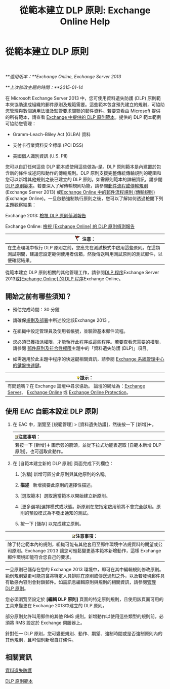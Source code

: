 ﻿---
title: '從範本建立 DLP 原則: Exchange Online Help'
TOCTitle: 從範本建立 DLP 原則
ms:assetid: 4432ef8b-6108-48d3-b2af-43ef5b40d2bc
ms:mtpsurl: https://technet.microsoft.com/zh-tw/library/JJ150515(v=EXCHG.150)
ms:contentKeyID: 50472274
ms.date: 05/23/2018
mtps_version: v=EXCHG.150
ms.translationtype: MT
---

# 從範本建立 DLP 原則

 

_**適用版本：**Exchange Online, Exchange Server 2013_

_**上次修改主題的時間：**2015-01-14_

在 Microsoft Exchange Server 2013 中，您可使用資料遺失防護 (DLP) 原則範本來協助達成組織的郵件原則及規範需要。這些範本包含預先建立的規則，可協助您管理與數個通用法律及監管要求關聯的郵件資料。若要查看由 Microsoft 提供的所有範本，請查看 [Exchange 中提供的 DLP 原則範本](dlp-policy-templates-supplied-in-exchange-exchange-2013-help.md)。提供的 DLP 範本範例可協助您管理：

  - Gramm-Leach-Bliley Act (GLBA) 資料

  - 支付卡行業資料安全標準 (PCI DSS)

  - 美國個人識別資訊 (U.S. PII)

您可以自訂任何這些 DLP 範本或使用這些做為-是。DLP 原則範本是內建置於包含新的條件或述詞和動作的傳輸規則。DLP 原則支援完整傳統傳輸規則的範圍和您可以新增其他規則之後已建立的 DLP 原則。如需原則範本的詳細資訊，請參閱[DLP 原則範本](dlp-policy-templates-exchange-2013-help.md)。若要深入了解傳輸規則功能，請參閱[郵件流程或傳輸規則](mail-flow-rules-transport-rules-in-exchange-2013-exchange-2013-help.md) (Exchange Server 2013) 或[Exchange Online 中的郵件流程規則 (傳輸規則)](https://technet.microsoft.com/zh-tw/library/jj919238\(v=exchg.150\)) (Exchange Online)。一旦啟動強制執行原則之後，您可以了解如何透過檢閱下列主題觀察結果：

Exchange 2013: [檢視 DLP 原則偵測報告](view-dlp-policy-detection-reports-exchange-2013-help.md)

Exchange Online: [檢視 \[Exchange Online\] 的 DLP 原則偵測報告](https://technet.microsoft.com/zh-tw/library/dn904484\(v=exchg.150\))

<table>
<thead>
<tr class="header">
<th><img src="images/Dd876857.Caution(EXCHG.150).gif" title="注意" alt="注意" />注意：</th>
</tr>
</thead>
<tbody>
<tr class="odd">
<td>在生產環境中執行 DLP 原則之前，您應先在測試模式中啟用這些原則。在這類測試期間，建議您設定範例使用者信箱，然後傳送叫用測試原則的測試郵件，以便確認結果。</td>
</tr>
</tbody>
</table>


從範本建立 DLP 原則相關的其他管理工作，請參閱[DLP 程序](dlp-procedures-exchange-2013-help.md)Exchange Server 2013或[\[Exchange Online\] 的 DLP 程序](https://technet.microsoft.com/zh-tw/library/jj938003\(v=exchg.150\))Exchange Online。

## 開始之前有哪些須知？

  - 預估完成時間：30 分鐘

  - 請確保[規劃及部署](planning-and-deployment-for-exchange-2013-installation-instructions.md)中所述設定該Exchange 2013 。

  - 在組織中設定管理員及使用者帳號，並驗證基本郵件流程。

  - 您必須已獲指派權限，才能執行此程序或這些程序。若要查看您需要的權限，請參閱 [郵件原則及符合性權限](messaging-policy-and-compliance-permissions-exchange-2013-help.md)主題中的「資料遺失防護 (DLP)」項目。

  - 如需適用於此主題中程序的快速鍵相關資訊，請參閱 [Exchange 系統管理中心的鍵盤快速鍵](keyboard-shortcuts-in-the-exchange-admin-center-exchange-online-protection-help.md)。

<table>
<thead>
<tr class="header">
<th><img src="images/Bb124558.tip(EXCHG.150).gif" title="提示" alt="提示" />提示：</th>
</tr>
</thead>
<tbody>
<tr class="odd">
<td>有問題嗎？在 Exchange 論壇中尋求協助。 論壇的網址為：<a href="https://go.microsoft.com/fwlink/p/?linkid=60612">Exchange Server</a>、 <a href="https://go.microsoft.com/fwlink/p/?linkid=267542">Exchange Online</a> 或 <a href="https://go.microsoft.com/fwlink/p/?linkid=285351">Exchange Online Protection</a>。</td>
</tr>
</tbody>
</table>


## 使用 EAC 自範本設定 DLP 原則

1.  在 EAC 中，瀏覽至 \[規範管理\] \> \[資料遺失防護\]，然後按一下 \[新增\]![加入圖示](images/JJ218640.c1e75329-d6d7-4073-a27d-498590bbb558(EXCHG.150).gif "加入圖示")。
    
    <table>
    <thead>
    <tr class="header">
    <th><img src="images/Bb124558.note(EXCHG.150).gif" title="注意事項" alt="注意事項" />注意事項：</th>
    </tr>
    </thead>
    <tbody>
    <tr class="odd">
    <td>若按一下 [新增]<img src="images/JJ218640.c1e75329-d6d7-4073-a27d-498590bbb558(EXCHG.150).gif" title="加入圖示" alt="加入圖示" /> 圖示旁的箭頭，並從下拉式功能表選取 [自範本新增 DLP 原則]，也可選取此動作。</td>
    </tr>
    </tbody>
    </table>


2.  在 \[自範本建立新的 DLP 原則\] 頁面完成下列欄位：
    
    1.  \[名稱\] 新增可區分此原則與其他原則的名稱。
    
    2.  **描述**   新增摘要此原則的選擇性描述。
    
    3.  \[選取範本\]  選取適當範本以開始建立新原則。
    
    4.  \[更多選項\]選擇模式或狀態。新原則在您指定啟用前將不會完全啟用。原則的預設模式為不發出通知的測試。
    
    5.  按一下 \[儲存\] 以完成建立原則。

<table>
<thead>
<tr class="header">
<th><img src="images/Bb124558.note(EXCHG.150).gif" title="注意事項" alt="注意事項" />注意事項：</th>
</tr>
</thead>
<tbody>
<tr class="odd">
<td>除了特定範本內的規則，組織可能有其他套用至郵件環境中法規資料的期望或公司原則。Exchange 2013 讓您可輕鬆變更基本範本新增動作，這樣 Exchange 郵件環境即能符合您自己的要求。</td>
</tr>
</tbody>
</table>


一旦原則已儲存在您的 Exchange 2013 環境中，即可在其中編輯規則修改原則。範例規則變更可能包含將特定人員排除在原則或傳送通知之外，以及若發現郵件具有敏感內容則會封鎖郵件。如需訊息編輯原則與規則的相關資訊，請參閱[管理 DLP 原則](manage-dlp-policies-exchange-2013-help.md)。

您必須瀏覽至設定於 **\[編輯 DLP 原則\]** 頁面的特定原則規則，且使用該頁面可用的工具來變更在 Exchange 2013中建立的 DLP 原則。

部分原則允許叫用郵件的其他 RMS 規則。新增動作以使用這些類型的規則前，必須將 RMS 設定於 Exchange 伺服器上。

針對任一 DLP 原則，您可變更規則、動作、期望、強制時間或是否強制原則內的其他規則，且可個別新增自訂條件。

## 相關資訊

[資料遺失防護](technical-overview-of-dlp-data-loss-prevention-in-exchange.md)

[DLP 原則範本](dlp-policy-templates-exchange-2013-help.md)

